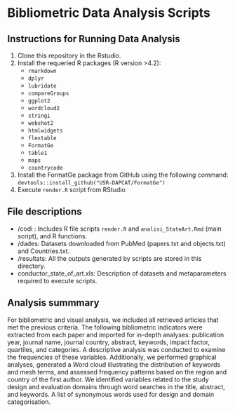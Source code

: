 # Bibliometric Data Analysis Scripts 

## Instructions for Running Data Analysis

1. Clone this repository in the Rstudio.
2. Install the requeried R packages (R version >4.2):
   - `rmarkdown`
   - `dplyr`
   - `lubridate`
   - `compareGroups`
   - `ggplot2`
   - `wordcloud2`
   - `stringi`
   - `webshot2`
   - `htmlwidgets`
   - `flextable`
   - `FormatGe`
   - `table1`
   - `maps`
   - `countrycode`
3. Install the FormatGe package from GitHub using the following command: `devtools::install_github("USR-DAPCAT/FormatGe")`
4. Execute `render.R` script from RStudio 

## File descriptions

- /codi : Includes R file scripts `render.R` and `analisi_StateArt.Rmd` (main script), and R functions. 
- /dades: Datasets downloaded from PubMed (papers.txt and objects.txt) and Countries.txt.
- /resultats: All the outputs generated by scripts are stored in this directory.
- conductor_state_of_art.xls: Description of datasets and metaparameters required to execute scripts.

## Analysis summmary

For bibliometric and visual analysis, we included all retrieved articles that met the previous criteria. 
The following bibliometric indicators were extracted from each paper and imported for in-depth analyses: publication year, journal name, journal country, abstract, keywords, impact factor, quartiles, and categories. 
A descriptive analysis was conducted to examine the frequencies of these variables. 
Additionally, we performed graphical analyses, generated a Word cloud illustrating the distribution of keywords and mesh terms, and assessed frequency patterns based on the region and country of the first author. 
We identified variables related to the study design and evaluation domains through word searches in the title, abstract, and keywords. A list of synonymous words used for design and domain categorisation. 
